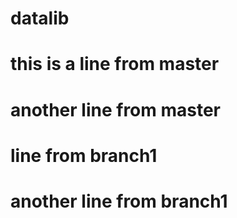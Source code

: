 # datalib
# this is a line from master
# another line from master
# line from branch1
# another line from branch1
